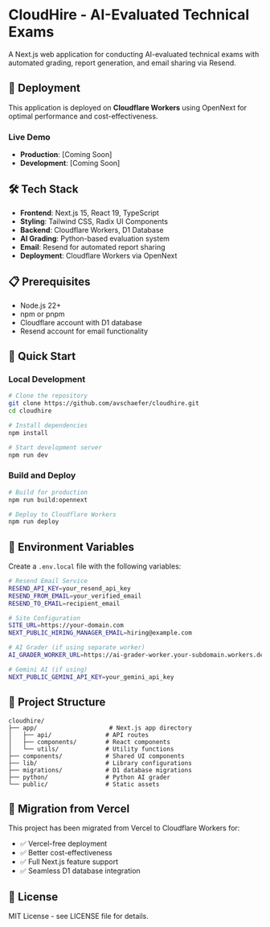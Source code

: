 # CloudHire - AI-Evaluated Technical Exams

A Next.js web application for conducting AI-evaluated technical exams with automated grading, report generation, and email sharing via Resend.

## 🚀 Deployment

This application is deployed on **Cloudflare Workers** using OpenNext for optimal performance and cost-effectiveness.

### Live Demo
- **Production**: [Coming Soon]
- **Development**: [Coming Soon]

## 🛠️ Tech Stack

- **Frontend**: Next.js 15, React 19, TypeScript
- **Styling**: Tailwind CSS, Radix UI Components
- **Backend**: Cloudflare Workers, D1 Database
- **AI Grading**: Python-based evaluation system
- **Email**: Resend for automated report sharing
- **Deployment**: Cloudflare Workers via OpenNext

## 📋 Prerequisites

- Node.js 22+
- npm or pnpm
- Cloudflare account with D1 database
- Resend account for email functionality

## 🚀 Quick Start

### Local Development

```bash
# Clone the repository
git clone https://github.com/avschaefer/cloudhire.git
cd cloudhire

# Install dependencies
npm install

# Start development server
npm run dev
```

### Build and Deploy

```bash
# Build for production
npm run build:opennext

# Deploy to Cloudflare Workers
npm run deploy
```

## 🔧 Environment Variables

Create a `.env.local` file with the following variables:

```bash
# Resend Email Service
RESEND_API_KEY=your_resend_api_key
RESEND_FROM_EMAIL=your_verified_email
RESEND_TO_EMAIL=recipient_email

# Site Configuration
SITE_URL=https://your-domain.com
NEXT_PUBLIC_HIRING_MANAGER_EMAIL=hiring@example.com

# AI Grader (if using separate worker)
AI_GRADER_WORKER_URL=https://ai-grader-worker.your-subdomain.workers.dev

# Gemini AI (if using)
NEXT_PUBLIC_GEMINI_API_KEY=your_gemini_api_key
```

## 📁 Project Structure

```
cloudhire/
├── app/                    # Next.js app directory
│   ├── api/               # API routes
│   ├── components/        # React components
│   └── utils/             # Utility functions
├── components/            # Shared UI components
├── lib/                   # Library configurations
├── migrations/            # D1 database migrations
├── python/                # Python AI grader
└── public/                # Static assets
```

## 🔄 Migration from Vercel

This project has been migrated from Vercel to Cloudflare Workers for:
- ✅ Vercel-free deployment
- ✅ Better cost-effectiveness
- ✅ Full Next.js feature support
- ✅ Seamless D1 database integration

## 📝 License

MIT License - see LICENSE file for details.
